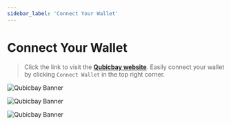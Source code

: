 ```yaml
---
sidebar_label: 'Connect Your Wallet'
---
```


# Connect Your Wallet

> Click the link to visit the [**Qubicbay website**](https://test.qubicbay.io/). Easily connect your wallet by clicking `Connect Wallet` in the top right corner.

![Qubicbay Banner](/img/qubicbay/Screenshot_9.png)

![Qubicbay Banner](/img/qubicbay/Screenshot_25.png)

![Qubicbay Banner](/img/qubicbay/Screenshot_26.png)
